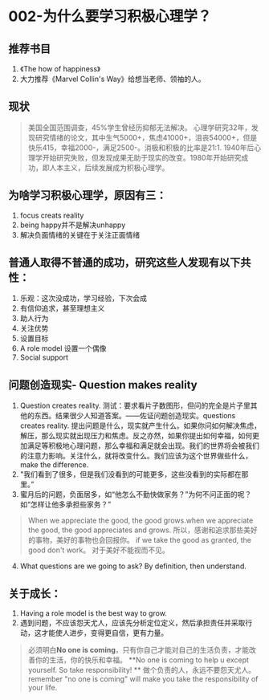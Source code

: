 # 002-为什么要学习积极心理学？
## 推荐书目
1. 《The how of happiness》 
2.  大力推荐《Marvel Collin's Way》给想当老师、领袖的人。
## 现状
> 美国全国范围调查，45%学生曾经历抑郁无法解决。 心理学研究32年，发现研究情绪的论文，其中生气5000+，焦虑41000+，沮丧54000+，但是快乐415，幸福2000-，满足2500-。消极和积极的比率是21:1. 1940年后心理学开始研究失败，但发现成果无助于现实的改变。1980年开始研究成功，即人本主义，后续发展成为积极心理学。 
## 为啥学习积极心理学，原因有三： 
1. focus creats reality 
2. being happy并不是解决unhappy 
3. 解决负面情绪的关键在于关注正面情绪
## 普通人取得不普通的成功，研究这些人发现有以下共性：
1. 乐观：这次没成功，学习经验，下次会成 
2. 有信仰追求，甚至理想主义 
3. 助人行为 
4. 关注优势 
5. 设置目标
6. A role model 设置一个偶像
7.  Social support
##  问题创造现实- Question makes reality 
1. Question creates reality.
测试：要求看片子数图形，但问的完全是片子里其他的东西。结果很少人知道答案。——佐证问题创造现实。questions creates reality. 提出问题是什么，现实就产生什么。如果你问如何解决焦虑，解压，那么现实就出现压力和焦虑。反之亦然，如果你提出如何幸福，如何更加满足等积极地心理问题，那么幸福和满足就会出现。我们的世界将会被我们的注意力影响。关注什么，就将改变什么。我们应该为这个世界做些什么，make the difference. 
2.  "我们看到了很多，但是我们没看到的可能更多，这些没看到的实际都在那里。” 
3.  蜜月后的问题，负面居多，如“他怎么不勤快做家务？”为何不问正面的呢？如“怎样让他多承担些家务？”
> When we appreciate the good, the good grows.when we appreciate the good, the good appreciates and grows.
> 所以，感谢和追求那些美好的事物，美好的事物也会回报你。
> if we take the good as granted, the good don't work。
> 对于美好不能视而不见。 
4. What questions are we going to ask? By definition, then understand. 
## 关于成长： 
1. Having a role model is the best way to grow.
2. 遇到问题，不应该怨天尤人，应该先分析定位定义，然后承担责任并采取行动，这才能使人进步，变得更自信，更有力量。
> 必须明白**No one is coming**，只有你自己才能对自己的生活负责，才能改善你的生活，你的快乐和幸福。 **No one is coming to help u except yourself. So take responsibility! **
做个负责的人，永远不要怨天尤人。
 remember "no one is coming" will make you take the responsibility of your life. 
